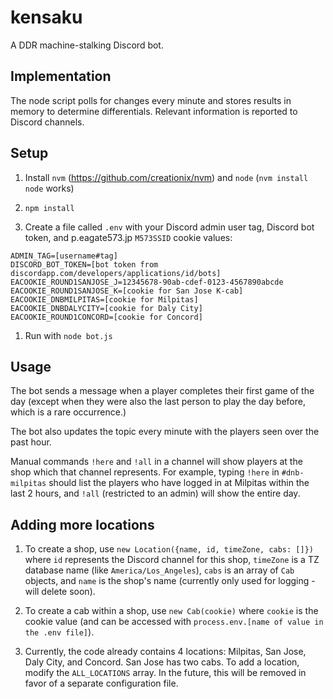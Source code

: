 # kensaku

A DDR machine-stalking Discord bot.

## Implementation

The node script polls for changes every minute and stores results in memory to determine differentials. Relevant information is reported to Discord channels.

## Setup

1. Install `nvm` (https://github.com/creationix/nvm) and `node` (`nvm install node` works)

1. `npm install`

1. Create a file called `.env` with your Discord admin user tag, Discord bot token, and p.eagate573.jp `M573SSID` cookie values:
```
ADMIN_TAG=[username#tag]
DISCORD_BOT_TOKEN=[bot token from discordapp.com/developers/applications/id/bots]
EACOOKIE_ROUND1SANJOSE_J=12345678-90ab-cdef-0123-4567890abcde
EACOOKIE_ROUND1SANJOSE_K=[cookie for San Jose K-cab]
EACOOKIE_DNBMILPITAS=[cookie for Milpitas]
EACOOKIE_DNBDALYCITY=[cookie for Daly City]
EACOOKIE_ROUND1CONCORD=[cookie for Concord]
```

1. Run with `node bot.js`

## Usage

The bot sends a message when a player completes their first game of the day (except when they were also the last person to play the day before, which is a rare occurrence.)

The bot also updates the topic every minute with the players seen over the past hour.

Manual commands `!here` and `!all` in a channel will show players at the shop which that channel represents. For example, typing `!here` in `#dnb-milpitas` should list the players who have logged in at Milpitas within the last 2 hours, and `!all` (restricted to an admin) will show the entire day.

## Adding more locations

1. To create a shop, use `new Location({name, id, timeZone, cabs: []})` where `id` represents the Discord channel for this shop, `timeZone` is a TZ database name (like `America/Los_Angeles`), `cabs` is an array of `Cab` objects, and `name` is the shop's name (currently only used for logging - will delete soon).

2. To create a cab within a shop, use `new Cab(cookie)` where `cookie` is the cookie value (and can be accessed with `process.env.[name of value in the .env file]`).

3. Currently, the code already contains 4 locations: Milpitas, San Jose, Daly City, and Concord. San Jose has two cabs. To add a location, modify the `ALL_LOCATIONS` array. In the future, this will be removed in favor of a separate configuration file.

